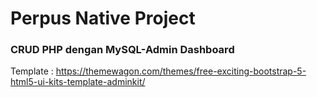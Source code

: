 # Perpus Native Project
<h3>CRUD PHP dengan MySQL-Admin Dashboard</h3>

Template : https://themewagon.com/themes/free-exciting-bootstrap-5-html5-ui-kits-template-adminkit/

